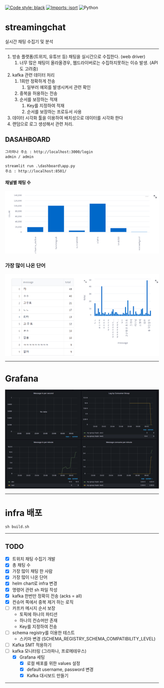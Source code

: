 [![Code style: black](https://img.shields.io/badge/code%20style-black-000000.svg)](https://github.com/psf/black)
[![Imports: isort](https://img.shields.io/badge/%20imports-isort-%231674b1?style=flat&labelColor=ef8336)](https://pycqa.github.io/isort/)
![Python](https://img.shields.io/badge/python-3.8.10-blue)


# streamingchat


실시간 채팅 수집기 및 분석

---

1. 방송 플랫폼(트위치, 유튜브 등) 채팅을 실시간으로 수집한다. (web driver)
   1. 너무 많은 채팅이 올라올경우, 웹드라이버로는 수집하지못하는 이슈 발생. (API도 고려중)
2. kafka 관련 데이터 처리
   1. 1회만 정확하게 전송
      1. 일부러 예외를 발생시켜서 관련 확인 
   2. 중복을 허용하는 전송
   3. 순서를 보장하는 적재
      1. Key를 지정하여 적재
      2. 순서를 보장하는 프로듀서 사용
3. 데이터 시각화 툴을 이용하여 배치성으로 데이터를 시각화 한다
4. 랜덤으로 로그 생성해서 관련 처리.


## DASAHBOARD

```
그라파나 주소 : http://localhost:3000/login
admin / admin

```



```
streamlit run .\dashboard\app.py
주소 : http://localhost:8501/ 
```

#### 채널별 채팅 수
![채널별 채팅 수](images/total_channel_chat.png)

### 가장 많이 나온 단어
![가장 많이 나온 단어](images/total_chat.png)

---
# Grafana

![카프카 대시보드](images/grafana-dashboard.png)


---
# infra 배포

```
sh build.sh
```


---
## TODO
- [x] 트위치 채팅 수집기 개발
- [x] 총 채팅 수
- [x] 가장 많이 채팅 한 사람
- [x] 가장 많이 나온 단어
- [x] helm chart로 infra 변경
- [x] 명령어 관련 sh 파일 작성
- [x] kafka 한번만 정확히 전송 (acks = all)
- [x] 컨슈머 쪽에서 중복 제거 하는 로직
- [ ] 카프카 메시지 순서 보장
  - 토픽에 하나의 파티션
  - 하나의 컨슈머만 존재
  - Key를 지정하여 전송
- [ ] schema registry를 이용한 테스트
  - 스키마 변경 (SCHEMA_REGISTRY_SCHEMA_COMPATIBILITY_LEVEL)
- [ ] Kafka SMT 적용하기
- [ ] kafka 모니터링 (그라파나, 프로메테우스)
  - [x] Grafana 세팅
    - [x] 로컬 배포를 위한 values 설정
    - [x] default username, password 변경
    - [x] Kafka 대시보드 만들기
---

